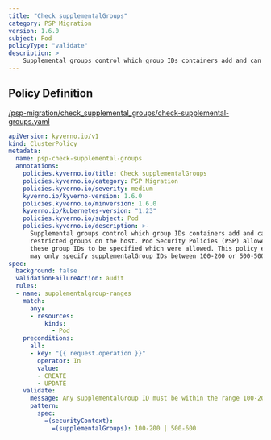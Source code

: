```yaml
---
title: "Check supplementalGroups"
category: PSP Migration
version: 1.6.0
subject: Pod
policyType: "validate"
description: >
    Supplemental groups control which group IDs containers add and can coincide with restricted groups on the host. Pod Security Policies (PSP) allowed a range of these group IDs to be specified which were allowed. This policy ensures any Pod may only specify supplementalGroup IDs between 100-200 or 500-500.
---
```


## Policy Definition
<a href="https://github.com/kyverno/policies/raw/main//psp-migration/check_supplemental_groups/check-supplemental-groups.yaml" target="-blank">/psp-migration/check_supplemental_groups/check-supplemental-groups.yaml</a>

```yaml
apiVersion: kyverno.io/v1
kind: ClusterPolicy
metadata:
  name: psp-check-supplemental-groups
  annotations:
    policies.kyverno.io/title: Check supplementalGroups
    policies.kyverno.io/category: PSP Migration
    policies.kyverno.io/severity: medium
    kyverno.io/kyverno-version: 1.6.0
    policies.kyverno.io/minversion: 1.6.0
    kyverno.io/kubernetes-version: "1.23"
    policies.kyverno.io/subject: Pod
    policies.kyverno.io/description: >-
      Supplemental groups control which group IDs containers add and can coincide with
      restricted groups on the host. Pod Security Policies (PSP) allowed a range of
      these group IDs to be specified which were allowed. This policy ensures any Pod
      may only specify supplementalGroup IDs between 100-200 or 500-500.
spec:
  background: false
  validationFailureAction: audit
  rules:
  - name: supplementalgroup-ranges
    match:
      any:
      - resources:
          kinds:
            - Pod
    preconditions:
      all:
      - key: "{{ request.operation }}"
        operator: In
        value:
        - CREATE
        - UPDATE
    validate:
      message: Any supplementalGroup ID must be within the range 100-200 or 500-600.
      pattern:
        spec:
          =(securityContext):
            =(supplementalGroups): 100-200 | 500-600
```
